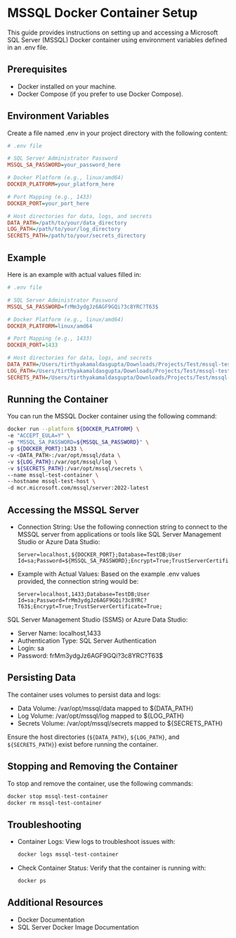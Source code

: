 # MSSQL Docker Container Setup

This guide provides instructions on setting up and accessing a Microsoft SQL Server (MSSQL) Docker container using environment variables defined in an .env file.

## Prerequisites

- Docker installed on your machine.
- Docker Compose (if you prefer to use Docker Compose).

## Environment Variables

Create a file named .env in your project directory with the following content:

```ini
# .env file

# SQL Server Administrator Password
MSSQL_SA_PASSWORD=your_password_here

# Docker Platform (e.g., linux/amd64)
DOCKER_PLATFORM=your_platform_here

# Port Mapping (e.g., 1433)
DOCKER_PORT=your_port_here

# Host directories for data, logs, and secrets
DATA_PATH=/path/to/your/data_directory
LOG_PATH=/path/to/your/log_directory
SECRETS_PATH=/path/to/your/secrets_directory
```

## Example

Here is an example with actual values filled in:

```ini
# .env file

# SQL Server Administrator Password
MSSQL_SA_PASSWORD=frMm3ydgJz6AGF9GQi?3c8YRC?T63$

# Docker Platform (e.g., linux/amd64)
DOCKER_PLATFORM=linux/amd64

# Port Mapping (e.g., 1433)
DOCKER_PORT=1433

# Host directories for data, logs, and secrets
DATA_PATH=/Users/tirthyakamaldasgupta/Downloads/Projects/Test/mssql-test-container-data/data
LOG_PATH=/Users/tirthyakamaldasgupta/Downloads/Projects/Test/mssql-test-container-data/log
SECRETS_PATH=/Users/tirthyakamaldasgupta/Downloads/Projects/Test/mssql-test-container-data/secrets
```

## Running the Container

You can run the MSSQL Docker container using the following command:

```bash
docker run --platform ${DOCKER_PLATFORM} \
-e "ACCEPT_EULA=Y" \
-e "MSSQL_SA_PASSWORD=${MSSQL_SA_PASSWORD}" \
-p ${DOCKER_PORT}:1433 \
-v <DATA_PATH>:/var/opt/mssql/data \
-v ${LOG_PATH}:/var/opt/mssql/log \
-v ${SECRETS_PATH}:/var/opt/mssql/secrets \
--name mssql-test-container \
--hostname mssql-test-host \
-d mcr.microsoft.com/mssql/server:2022-latest
```

## Accessing the MSSQL Server

- Connection String: Use the following connection string to connect to the MSSQL server from applications or tools like SQL Server Management Studio or Azure Data Studio:

    ```plaintext
    Server=localhost,${DOCKER_PORT};Database=TestDB;User Id=sa;Password=${MSSQL_SA_PASSWORD};Encrypt=True;TrustServerCertificate=True;
    ```

- Example with Actual Values: Based on the example .env values provided, the connection string would be:

    ```plaintext
    Server=localhost,1433;Database=TestDB;User Id=sa;Password=frMm3ydgJz6AGF9GQi?3c8YRC?T63$;Encrypt=True;TrustServerCertificate=True;
    ```

SQL Server Management Studio (SSMS) or Azure Data Studio:

- Server Name: localhost,1433
- Authentication Type: SQL Server Authentication
- Login: sa
- Password: frMm3ydgJz6AGF9GQi?3c8YRC?T63$

## Persisting Data

The container uses volumes to persist data and logs:

- Data Volume: /var/opt/mssql/data mapped to ${DATA_PATH}
- Log Volume: /var/opt/mssql/log mapped to ${LOG_PATH}
- Secrets Volume: /var/opt/mssql/secrets mapped to ${SECRETS_PATH}

Ensure the host directories (```${DATA_PATH}```, ```${LOG_PATH}```, and ```${SECRETS_PATH}```) exist before running the container.

## Stopping and Removing the Container

To stop and remove the container, use the following commands:

```bash
docker stop mssql-test-container
docker rm mssql-test-container
```

## Troubleshooting

- Container Logs: View logs to troubleshoot issues with:

    ```bash
    docker logs mssql-test-container
    ```

- Check Container Status: Verify that the container is running with:

    ```bash
    docker ps
    ```

## Additional Resources

- Docker Documentation
- SQL Server Docker Image Documentation